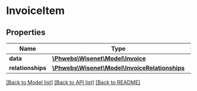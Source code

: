 # InvoiceItem

## Properties
Name | Type | Description | Notes
------------ | ------------- | ------------- | -------------
**data** | [**\Phwebs\Wisenet\Model\Invoice**](Invoice.md) |  | [optional] 
**relationships** | [**\Phwebs\Wisenet\Model\InvoiceRelationships**](InvoiceRelationships.md) |  | [optional] 

[[Back to Model list]](../../README.md#documentation-for-models) [[Back to API list]](../../README.md#documentation-for-api-endpoints) [[Back to README]](../../README.md)

